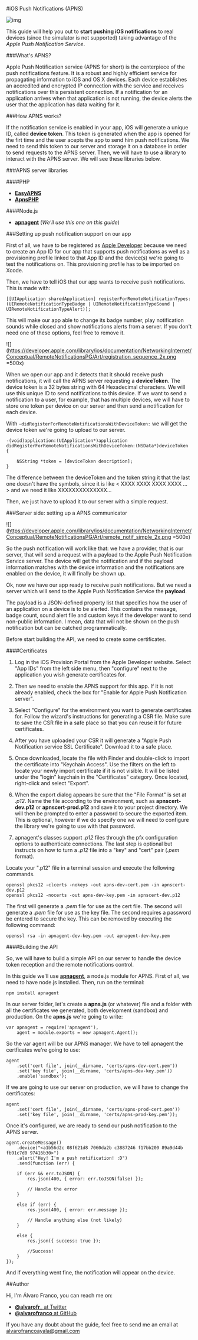 #iOS Push Notifications (APNS)

![img](http://core0.staticworld.net/images/article/2013/09/ios_7_notification_center-100054497-poster.jpg)

This guide will help you out to **start pushing iOS notifications** to real devices (since the simulator is not supported) taking advantage of the *Apple Push Notification Service*.

###What's APNS?

Apple Push Notification service (APNS for short) is the centerpiece of the push notifications feature. It is a robust and highly efficient service for propagating information to iOS and OS X devices. Each device establishes an accredited and encrypted IP connection with the service and receives notifications over this persistent connection. If a notification for an application arrives when that application is not running, the device alerts the user that the application has data waiting for it.

###How APNS works?

If the notification service is enabled in your app, iOS will generate a unique ID, called **device token**. This token is generated when the app is opened for the firt time and the user acepts the app to send him push notifications. We need to send this token to our server and storage it on a database in order to send requests to the APNS server. Then, we will have to use a library to interact with the APNS server. We will see these libraries below.

###APNS server libraries

####PHP

* [**EasyAPNS**](http://www.easyapns.com/)
* [**ApnsPHP**](https://code.google.com/p/apns-php/)

####Node.js

* [**apnagent**](http://apnagent.qualiancy.com/) (*We'll use this one on this guide*)

###Setting up push notification support on our app

First of all, we have to be registered as [Apple Developer](http://developer.apple.com) because we need to create an App ID for our app that supports push notifications as well as a provisioning profile linked to that App ID and the device(s) we're going to test the notifications on. This provisioning profile has to be imported on Xcode.

Then, we have to tell iOS that our app wants to receive push notifications. This is made with:

	[[UIApplication sharedApplication] registerForRemoteNotificationTypes: (UIRemoteNotificationTypeBadge | UIRemoteNotificationTypeSound | UIRemoteNotificationTypeAlert)];
	
This will make our app able to change its badge number, play notification sounds while closed and show notifications alerts from a server. If you don't need one of these options, feel free to remove it.

![](https://developer.apple.com/library/ios/documentation/NetworkingInternet/Conceptual/RemoteNotificationsPG/Art/registration_sequence_2x.png =500x)

When we open our app and it detects that it should receive push notifications, it will call the APNS server requesting a **deviceToken**. The device token is a 32 bytes string with 64 Hexadecimal characters. We will use this unique ID to send notifications to this device. If we want to send a notification to a user, for example, that has multiple devices, we will have to store one token per device on our server and then send a notification for each device.

With ```-didRegisterForRemoteNotificationsWithDeviceToken:``` we will get the device token we're going to upload to our server.

	-(void)application:(UIApplication*)application didRegisterForRemoteNotificationsWithDeviceToken:(NSData*)deviceToken {
	
        NSString *token = [deviceToken description];
	}
	
The difference between the deviceToken and the token string it that the last one doesn't have the symbols, since it is like < XXXX XXXX XXXX XXXX … > and we need it like XXXXXXXXXXXXXX…

Then, we just have to upload it to our server with a simple request.

###Server side: setting up a APNS communicator

![](https://developer.apple.com/library/ios/documentation/NetworkingInternet/Conceptual/RemoteNotificationsPG/Art/remote_notif_simple_2x.png =500x)

So the push notification will work like that: we have a provider, that is our server, that will send a request with a payload to the Apple Push Notification Service server. The device will get the notification and if the payload information matches with the device information and the notifications are enabled on the device, it will finally be shown up.

Ok, now we have our app ready to receive push notifications. But we need a server which will send to the Apple Push Notification Service the **payload**.

The payload is a JSON-defined property list that specifies how the user of an application on a device is to be alerted. This contains the message, badge count, sound alert file and custom keys if the developer want to send non-public information. I mean, data that will not be shown on the push notification but can be catched programmatically.

Before start building the API, we need to create some certificates.

####Certificates

1. Log in the iOS Provision Portal from the Apple Developer website. Select "App IDs" from the left side menu, then "configure" next to the application you wish generate certificates for.

2. Then we need to enable the APNS support for this app. If it is not already enabled, check the box for "Enable for Apple Push Notification server".

3. Select "Configure" for the environment you want to generate certificates for. Follow the wizard's instructions for generating a CSR file. Make sure to save the CSR file in a safe place so that you can reuse it for future certificates.

4. After you have uploaded your CSR it will generate a "Apple Push Notification service SSL Certificate". Download it to a safe place.

5. Once downloaded, locate the file with Finder and double-click to import the certificate into "Keychain Access". Use the filters on the left to locate your newly import certificate if it is not visible. It will be listed under the "login" keychain in the "Certificates" category. Once located, right-click and select "Export".

6. When the export dialog appears be sure that the "File Format" is set at *.p12*. Name the file according to the environment, such as **apnscert-dev.p12** or **apnscert-prod.p12** and save it to your project directory. We will then be prompted to enter a password to secure the exported item. This is optional, however if we do specify one we will need to configure the library we're going to use with that password.

7. apnagent's classes support *.p12* files through the pfx configuration options to authenticate connections. The last step is optional but instructs on how to turn a *.p12* file into a "key" and "cert" pair (*.pem* format).

Locate your ".p12" file in a terminal session and execute the following commands.

	openssl pkcs12 -clcerts -nokeys -out apns-dev-cert.pem -in apnscert-dev.p12
	openssl pkcs12 -nocerts -out apns-dev-key.pem -in apnscert-dev.p12

The first will generate a *.pem* file for use as the cert file. The second will generate a *.pem* file for use as the key file. The second requires a password be entered to secure the key. This can be removed by executing the following command:

	openssl rsa -in apnagent-dev-key.pem -out apnagent-dev-key.pem

####Building the API

So, we will have to build a simple API on our server to handle the device token reception and the remote notifications control.

In this guide we'll use [**apnagent**](http://apnagent.qualiancy.com/), a node.js module for APNS. First of all, we need to have node.js installed. Then, run on the terminal:

	npm install apnagent
	
In our server folder, let's create a **apns.js** (or whatever) file and a folder with all the certificates we generated, both development (sandbox) and production. On the **apns.js** we're going to write:

	var apnagent = require('apnagent'),
		agent = module.exports = new apnagent.Agent();
		
So the var agent will be our APNS manager. We have to tell apnagent the certficates we're going to use:

	agent
		.set('cert file', join(__dirname, 'certs/apns-dev-cert.pem'))
		.set('key file', join(__dirname, 'certs/apns-dev-key.pem'))
		.enable('sandbox');
		
If we are going to use our server on production, we will have to  change the certificates:

	agent
		.set('cert file', join(__dirname, 'certs/apns-prod-cert.pem'))
		.set('key file', join(__dirname, 'certs/apns-prod-key.pem'));
		
Once it's configured, we are ready to send our push notification to the APNS server.
		
	agent.createMessage()
    	.device("<a1b56d2c 08f621d8 7060da2b c3887246 f17bb200 89a9d44b fb91c7d0 97416b30>")
    	.alert("Hey! I'm a push notification! :D")
    	.send(function (err) {

      	if (err && err.toJSON) {
        	res.json(400, { error: err.toJSON(false) });
        	
        	// Handle the error
      	} 

      	else if (err) {
        	res.json(400, { error: err.message });
        	
        	// Handle anything else (not likely)
      	}

      	else {
        	res.json({ success: true });
        	
        	//Success!
      	}
    });
    
And if everything went fine, the notification will appear on the device.

##Author

Hi, I'm Álvaro Franco, you can reach me on:

* [**@alvarofr_** at Twitter](http://twitter.com/alvarofr_)
* [**@alvarofranco** at GitHub](http://github.com/alvarofranco)

If you have any doubt about the guide, feel free to send me an email at [alvarofrancoayala@gmail.com](mailto:alvarofrancoayala@gmail.com)

